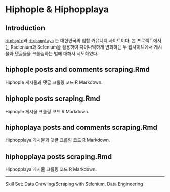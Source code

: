 # Hiphople & Hiphopplaya

## Introduction

[`Hiphople`](http://hiphople.com/)와 [`Hiphopplaya`](https://hiphopplaya.com/) 는 대한민국의 힙합 커뮤니티 사이트이다. 본 프로젝트에서는 Rselenium과 Selenium을 활용하여 다이나믹하게 변화하는 두 웹사이트에서 게시물과 댓글들을 크롤링하는 법에 대해서 시도하였다.

## hiphople posts and comments scraping.Rmd

Hiphople 게시물과 댓글 크롤링 코드 R Markdown.

## hiphople posts scraping.Rmd

Hiphople 게시물 크롤링 코드 R Markdown.

## hiphoplaya posts and comments scraping.Rmd

Hiphopplaya 게시물과 댓글 크롤링 코드 R Markdown.

## hiphopplaya posts scraping.Rmd

Hiphopplaya 게시물 크롤링 코드 R Markdown.

---------

Skill Set: Data Crawling/Scraping with Selenium, Data Engineering

